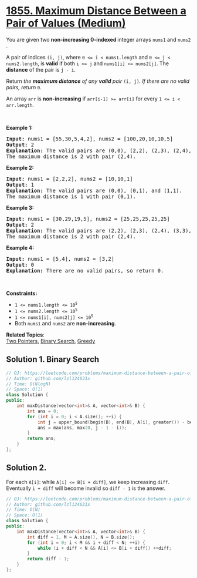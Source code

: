 # [1855. Maximum Distance Between a Pair of Values (Medium)](https://leetcode.com/problems/maximum-distance-between-a-pair-of-values/)

<p>You are given two <strong>non-increasing 0-indexed </strong>integer arrays <code>nums1</code>​​​​​​ and <code>nums2</code>​​​​​​.</p>

<p>A pair of indices <code>(i, j)</code>, where <code>0 &lt;= i &lt; nums1.length</code> and <code>0 &lt;= j &lt; nums2.length</code>, is <strong>valid</strong> if both <code>i &lt;= j</code> and <code>nums1[i] &lt;= nums2[j]</code>. The <strong>distance</strong> of the pair is <code>j - i</code>​​​​.</p>

<p>Return <em>the <strong>maximum distance</strong> of any <strong>valid</strong> pair </em><code>(i, j)</code><em>. If there are no valid pairs, return </em><code>0</code>.</p>

<p>An array <code>arr</code> is <strong>non-increasing</strong> if <code>arr[i-1] &gt;= arr[i]</code> for every <code>1 &lt;= i &lt; arr.length</code>.</p>

<p>&nbsp;</p>
<p><strong>Example 1:</strong></p>

<pre><strong>Input:</strong> nums1 = [55,30,5,4,2], nums2 = [100,20,10,10,5]
<strong>Output:</strong> 2
<strong>Explanation:</strong> The valid pairs are (0,0), (2,2), (2,3), (2,4), (3,3), (3,4), and (4,4).
The maximum distance is 2 with pair (2,4).
</pre>

<p><strong>Example 2:</strong></p>

<pre><strong>Input:</strong> nums1 = [2,2,2], nums2 = [10,10,1]
<strong>Output:</strong> 1
<strong>Explanation:</strong> The valid pairs are (0,0), (0,1), and (1,1).
The maximum distance is 1 with pair (0,1).
</pre>

<p><strong>Example 3:</strong></p>

<pre><strong>Input:</strong> nums1 = [30,29,19,5], nums2 = [25,25,25,25,25]
<strong>Output:</strong> 2
<strong>Explanation:</strong> The valid pairs are (2,2), (2,3), (2,4), (3,3), and (3,4).
The maximum distance is 2 with pair (2,4).
</pre>

<p><strong>Example 4:</strong></p>

<pre><strong>Input:</strong> nums1 = [5,4], nums2 = [3,2]
<strong>Output:</strong> 0
<strong>Explanation:</strong> There are no valid pairs, so return 0.
</pre>

<p>&nbsp;</p>
<p><strong>Constraints:</strong></p>

<ul>
	<li><code>1 &lt;= nums1.length &lt;= 10<sup>5</sup></code></li>
	<li><code>1 &lt;= nums2.length &lt;= 10<sup>5</sup></code></li>
	<li><code>1 &lt;= nums1[i], nums2[j] &lt;= 10<sup>5</sup></code></li>
	<li>Both <code>nums1</code> and <code>nums2</code> are <strong>non-increasing</strong>.</li>
</ul>


**Related Topics**:  
[Two Pointers](https://leetcode.com/tag/two-pointers/), [Binary Search](https://leetcode.com/tag/binary-search/), [Greedy](https://leetcode.com/tag/greedy/)

## Solution 1. Binary Search

```cpp
// OJ: https://leetcode.com/problems/maximum-distance-between-a-pair-of-values/
// Author: github.com/lzl124631x
// Time: O(NlogN)
// Space: O(1)
class Solution {
public:
    int maxDistance(vector<int>& A, vector<int>& B) {
        int ans = 0;
        for (int i = 0; i < A.size(); ++i) {
            int j = upper_bound(begin(B), end(B), A[i], greater()) - begin(B);
            ans = max(ans, max(0, j - 1 - i));
        }
        return ans;
    }
};
```

## Solution 2. 

For each `A[i]`: while  `A[i] <= B[i + diff]`, we keep increasing `diff`. Eventually `i + diff` will become invalid so `diff - 1` is the answer.

```cpp
// OJ: https://leetcode.com/problems/maximum-distance-between-a-pair-of-values/
// Author: github.com/lzl124631x
// Time: O(N)
// Space: O(1)
class Solution {
public:
    int maxDistance(vector<int>& A, vector<int>& B) {
        int diff = 1, M = A.size(), N = B.size();
        for (int i = 0; i < M && i + diff < N; ++i) {
            while (i + diff < N && A[i] <= B[i + diff]) ++diff;
        }
        return diff - 1;
    }
};
```